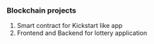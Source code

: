 ### Blockchain projects

1. Smart contract for Kickstart like app
2. Frontend and Backend for lottery application
